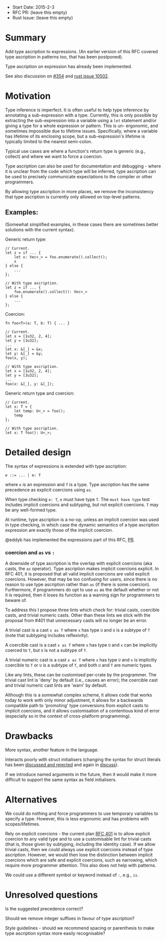 - Start Date: 2015-2-3
- RFC PR: (leave this empty)
- Rust Issue: (leave this empty)

# Summary

Add type ascription to expressions. (An earlier version of this RFC covered type
ascription in patterns too, that has been postponed).

Type ascription on expression has already been implemented.

See also discussion on [#354](https://github.com/rust-lang/rfcs/issues/354) and
[rust issue 10502](https://github.com/rust-lang/rust/issues/10502).


# Motivation

Type inference is imperfect. It is often useful to help type inference by
annotating a sub-expression with a type. Currently, this is only possible by
extracting the sub-expression into a variable using a `let` statement and/or
giving a type for a whole expression or pattern. This is un- ergonomic, and
sometimes impossible due to lifetime issues. Specifically, where a variable has
lifetime of its enclosing scope, but a sub-expression's lifetime is typically
limited to the nearest semi-colon.

Typical use cases are where a function's return type is generic (e.g., collect)
and where we want to force a coercion.

Type ascription can also be used for documentation and debugging - where it is
unclear from the code which type will be inferred, type ascription can be used
to precisely communicate expectations to the compiler or other programmers.

By allowing type ascription in more places, we remove the inconsistency that
type ascription is currently only allowed on top-level patterns.

## Examples:

(Somewhat simplified examples, in these cases there are sometimes better
solutions with the current syntax).

Generic return type:

```
// Current.
let z = if ... {
    let x: Vec<_> = foo.enumerate().collect();
    x
} else {
    ...
};

// With type ascription.
let z = if ... {
    foo.enumerate().collect(): Vec<_>
} else {
    ...
};
```

Coercion:

```
fn foo<T>(a: T, b: T) { ... }

// Current.
let x = [1u32, 2, 4];
let y = [3u32];
...
let x: &[_] = &x;
let y: &[_] = &y;
foo(x, y);

// With type ascription.
let x = [1u32, 2, 4];
let y = [3u32];
...
foo(x: &[_], y: &[_]);
```

Generic return type and coercion:

```
// Current.
let x: T = {
    let temp: U<_> = foo();
    temp
};

// With type ascription.
let x: T foo(): U<_>;
```


# Detailed design

The syntax of expressions is extended with type ascription:

```
e ::= ... | e: T
```

where `e` is an expression and `T` is a type. Type ascription has the same
precedence as explicit coercions using `as`.

When type checking `e: T`, `e` must have type `T`. The `must have type` test
includes implicit coercions and subtyping, but not explicit coercions. `T` may
be any well-formed type.

At runtime, type ascription is a no-op, unless an implicit coercion was used in
type checking, in which case the dynamic semantics of a type ascription
expression are exactly those of the implicit coercion.

@eddyb has implemented the expressions part of this RFC,
[PR](https://github.com/rust-lang/rust/pull/21836).


### coercion and `as` vs `:`

A downside of type ascription is the overlap with explicit coercions (aka casts,
the `as` operator). Type ascription makes implicit coercions explicit. In RFC
401, it is proposed that all valid implicit coercions are valid explicit
coercions. However, that may be too confusing for users, since there is no
reason to use type ascription rather than `as` (if there is some coercion).
Furthermore, if programmers do opt to use `as` as the default whether or not it
is required, then it loses its function as a warning sign for programmers to
beware of.

To address this I propose three lints which check for: trivial casts, coercible
casts, and trivial numeric casts. Other than these lints we stick with the
proposal from #401 that unnecessary casts will no longer be an error.

A trivial cast is a cast `x as T` where `x` has type `U` and `U` is a subtype of
`T` (note that subtyping includes reflexivity).

A coercible cast is a cast `x as T` where `x` has type `U` and `x` can be
implicitly coerced to `T`, but `U` is not a subtype of `T`.

A trivial numeric cast is a cast `x as T` where `x` has type `U` and `x` is
implicitly coercible to `T` or `U` is a subtype of `T`, and both `U` and `T` are
numeric types.

Like any lints, these can be customised per-crate by the programmer. The trivial
cast lint is 'deny' by default (i.e., causes an error); the coercible cast and
trivial numeric cast lints are 'warn' by default.

Although this is a somewhat complex scheme, it allows code that works today to
work with only minor adjustment, it allows for a backwards compatible path to
'promoting' type conversions from explicit casts to implicit coercions, and it
allows customisation of a contentious kind of error (especially so in the
context of cross-platform programming).

# Drawbacks

More syntax, another feature in the language.

Interacts poorly with struct initialisers (changing the syntax for struct
literals has been [discussed and rejected](https://github.com/rust-lang/rfcs/pull/65)
and again in [discuss](http://internals.rust-lang.org/t/replace-point-x-3-y-5-with-point-x-3-y-5/198)).

If we introduce named arguments in the future, then it would make it more
difficult to support the same syntax as field initialisers.


# Alternatives

We could do nothing and force programmers to use temporary variables to specify
a type. However, this is less ergonomic and has problems with scopes/lifetimes.

Rely on explicit coercions - the current plan [RFC 401](https://github.com/rust-lang/rfcs/blob/master/text/0401-coercions.md)
is to allow explicit coercion to any valid type and to use a customisable lint
for trivial casts (that is, those given by subtyping, including the identity
case). If we allow trivial casts, then we could always use explicit coercions
instead of type ascription. However, we would then lose the distinction between
implicit coercions which are safe and explicit coercions, such as narrowing,
which require more programmer attention. This also does not help with patterns.

We could use a different symbol or keyword instead of `:`, e.g., `is`.


# Unresolved questions

Is the suggested precedence correct?

Should we remove integer suffixes in favour of type ascription?

Style guidelines - should we recommend spacing or parenthesis to make type
ascription syntax more easily recognisable?
